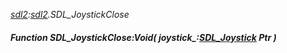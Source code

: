_[sdl2](../../modules/sdl2/sdl2-module.md):[sdl2](../../modules/sdl2/sdl2-module.md).SDL\_JoystickClose_
##### Function SDL\_JoystickClose:Void( joystick_:[SDL_Joystick](../../modules/sdl2/sdl2-sdl_joystick.md) Ptr )

